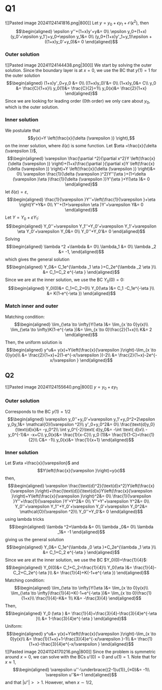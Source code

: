 # Q1
![[Pasted image 20241124141816.png|800]]
Let $y=y_0 +\epsilon y_1 +\mathcal{O}(\epsilon ^2)$, then
$$\begin{aligned}
\epsilon y''+(1+x)y'+y&= 0\\
\epsilon y_0+(1+x)(y_0'+\epsilon y_1')+y_0+\epsilon y_1&= 0\\
(y_0+(1+x)y'_1+y_1)\epsilon +((1+x)y_0'+y_0)&= 0
\end{aligned}$$
### Outer solution
![[Pasted image 20241124144438.png|300]]
We start by solving the outer solution. Since the boundary layer is at $x=0$, we use the BC that $y(1)=1$ for the outer solution
$$\begin{aligned}
(1+x)y'_0+y_0 &= 0\\
((1+x)y_0)'&= 0\\
(1+x)y_0&= C\\
y_0 &= \frac{C}{1+x}\\
y_0(1)&= \frac{C}{2}=1\\
y_0(x)&= \frac{2}{1+x}
\end{aligned}$$
Since we are looking for leading order (0th order) we only care about $y_0$, which is the outer solution.

### Inner solution
We postulate that
$$y(x)=Y \left(\frac{x}{\delta (\varepsilon )} \right),$$
on the inner solution, where $\delta (\varepsilon )$ is some function.  Let $\eta  =\frac{x}{\delta (\varepsilon )}$,
$$\begin{aligned}
\varepsilon \frac{\partial ^2}{\partial x^2}Y \left(\frac{x}{\delta (\varepsilon )} \right)+(1+x)\frac{\partial }{\partial x}Y \left(\frac{x}{\delta (\varepsilon )} \right)+Y \left(\frac{x}{\delta (\varepsilon )} \right)&= 0\\
 \varepsilon \frac{1}{\delta (\varepsilon )^2}Y''(\eta )+(1+\delta (\varepsilon )\eta )\frac{1}{\delta (\varepsilon )}Y'(\eta )+Y(\eta )&= 0
\end{aligned}$$
let $\delta (\varepsilon )=\varepsilon$,
$$\begin{aligned}
\frac{1}{\varepsilon }Y''+\left(\frac{1}{\varepsilon }+\eta  \right)Y'+Y&= 0\\
Y''+(1+\varepsilon \eta )Y'+\varepsilon Y&= 0
\end{aligned}$$
Let $Y=Y_0+\varepsilon Y_1$:
$$\begin{aligned}
Y_0''+\varepsilon Y_1''+Y_0'+\varepsilon Y_1'+\varepsilon \eta Y_0'+\varepsilon Y_0&= 0\\
Y_0''+Y_0'&= 0
\end{aligned}$$
Solving
$$\begin{aligned}
\lambda ^2 +\lambda &= 0\\
\lambda_1 &= 0\\
\lambda _2 &= -1,
\end{aligned}$$
which gives the general solution
$$\begin{aligned}
Y_0&= C_1e^{\lambda _1 \eta }+C_2e^{\lambda _2 \eta }\\
&= C_1+C_2 e^{-\eta }
\end{aligned}$$
Since we are at the inner solution, we use the BC $Y_0(0)=0$:
$$\begin{aligned}
Y_0(0)&= C_1+C_2=0\\
Y_0(\eta )&= C_1 -C_1e^{-\eta }\\
&= K(1-e^{-\eta })
\end{aligned}$$
### Match inner and outer
Matching condition:
$$\begin{aligned}
\lim_{\eta  \to \infty}Y(\eta )&= \lim_{x \to 0}y(x)\\
\lim_{\eta  \to \infty}K(1-e^{-\eta })&= \lim_{x \to 0}\frac{2}{1+x}\\
K&= 2
\end{aligned}$$
Then, the uniform solution is
$$\begin{aligned}
y^u&= y(x)+Y\left(\frac{x}{\varepsilon }\right)-\lim_{x \to 0}y(x)\\
&= \frac{2}{1+x}+2(1-e^{-x/\varepsilon })-2\\
&= \frac{2}{1+x}-2e^{-x/\varepsilon }
\end{aligned}$$

## Q2
![[Pasted image 20241124155640.png|800]]
$y=y_0+\varepsilon y_1$
### Outer solution
Corresponds to the BC $y(1)=1/2$
$$\begin{aligned}
\varepsilon y_0''+y_0'+\varepsilon y_1'+y_0^2+2\epsilon y_0y_1&= \mathcal{O}(\varepsilon ^2)\\
y'_0+y_0^2&= 0\\
\frac{\text{d}y_0}{\text{d}x}&= -y_0^2\\
\int y_0^{-2}\text{ d}y_0&= -\int \text{ d}x\\
-y_0^{-1}&= -x+C\\
y_0(x)&= \frac{1}{x-C}\\
y_0 (1)&= \frac{1}{1-C}=\frac{1}{2}\\
C&= -1\\
y_0(x)&= \frac{1}{x+1}
\end{aligned}$$
### Inner solution
Let $\eta =\frac{x}{\varepsilon}$ and
$$Y\left(\frac{x}{\varepsilon }\right)=y(x)$$
then,
$$\begin{aligned}
\varepsilon \frac{\text{d}^2}{\text{d}x^2}Y\left(\frac{x}{\varepsilon }\right)+\frac{\text{d}}{\text{d}x}Y\left(\frac{x}{\varepsilon }\right)+Y\left(\frac{x}{\varepsilon }\right)^2&= 0\\
	\frac{1}{\varepsilon }Y''+\frac{1}{\varepsilon }Y'+Y^2&= 0\\
Y''+Y'+\varepsilon Y^2&= 0\\
Y_0''+\varepsilon Y_1''+Y_0'+\varepsilon Y_0'+\varepsilon Y_0^2&= \mathcal{O}(\varepsilon ^2)\\
Y_0''+Y_0'&= 0
\end{aligned}$$
using lambda tricks 
$$\begin{aligned}
\lambda ^2+\lambda &= 0\\
\lambda _0&= 0\\
\lambda _1&= -1
\end{aligned}$$
giving us the general solution
$$\begin{aligned}
Y_0&= C_1e^{\lambda _0 \eta }+C_2e^{\lambda _1 \eta }\\
&= C_1+C_2 e^{-\eta }
\end{aligned}$$
Since we are at the inner solution, we use the BC $Y_0(0)=\frac{1}{4}$:
$$\begin{aligned}
Y_0(0)&= C_1+C_2=\frac{1}{4}\\
Y_0(\eta )&= \frac{1}{4}-C_2+C_2e^{-\eta }\\
&= \frac{1}{4}+K(-1+e^{-\eta })
\end{aligned}$$
Matching condition:
$$\begin{aligned}
\lim_{\eta  \to \infty}Y(\eta )&= \lim_{x \to 0}y(x)\\
\lim_{\eta  \to \infty}\frac{1}{4}+K(-1+e^{-\eta })&= \lim_{x \to 0}\frac{1}{1+x}\\
\frac{1}{4}-K&= 1\\
K&= -\frac{3}{4}
\end{aligned}$$
Then,
$$\begin{aligned}
Y_0 (\eta ) &= \frac{1}{4}+\frac{3}{4}-\frac{3}{4}e^{-\eta }\\
&= 1-\frac{3}{4}e^{-\eta }
\end{aligned}$$
Uniform:
$$\begin{aligned}
y^u&= y(x)+Y\left(\frac{x}{\varepsilon }\right)-\lim_{x \to 0}y(x)\\
&= \frac{1}{1+x}+1-\frac{3}{4}e^{-x/\varepsilon }-1\\
&= \frac{1}{1+x}-\frac{3}{4}e^{-x/\varepsilon }
\end{aligned}$$
![[Pasted image 20241124170216.png|800]]
Since the problem is symmetric around $x=0$, we can solve with the BCs $u'(0)=0$ and $u(1)=1$. 
Note that for $x≈1$, 
$$\begin{aligned}
\varepsilon u''-\underbrace{(2-1)u(1)}_{≈0}&= -1\\
\varepsilon u''&≈-1
\end{aligned}$$
and that $\lvert u'' \rvert>>1$. 
However, when $x \sim 1/2$, 
$$$$